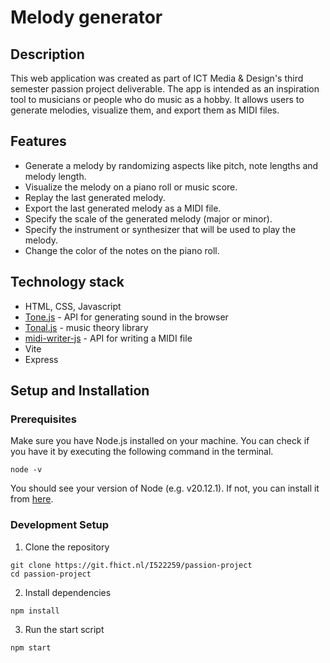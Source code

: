 # Melody generator

## Description
This web application was created as part of ICT Media & Design's third semester passion project deliverable. The app is intended as an inspiration tool to musicians or people who do music as a hobby. It allows users to generate melodies, visualize them, and export them as MIDI files.

## Features
- Generate a melody by randomizing aspects like pitch, note lengths and melody length.
- Visualize the melody on a piano roll or music score.
- Replay the last generated melody.
- Export the last generated melody as a MIDI file.
- Specify the scale of the generated melody (major or minor).
- Specify the instrument or synthesizer that will be used to play the melody.
- Change the color of the notes on the piano roll.

## Technology stack
- HTML, CSS, Javascript
- [Tone.js](https://tonejs.github.io/) - API for generating sound in the browser
- [Tonal.js](https://github.com/tonaljs/tonal?tab=readme-ov-file) - music theory library
- [midi-writer-js](https://www.npmjs.com/package/midi-writer-js) - API for writing a MIDI file
- Vite
- Express

## Setup and Installation
### Prerequisites
Make sure you have Node.js installed on your machine. You can check if you have it by executing the following command in the terminal.
```
node -v
```
You should see your version of Node (e.g. v20.12.1). If not, you can install it from [here](https://nodejs.org/en).

### Development Setup
1. Clone the repository
```
git clone https://git.fhict.nl/I522259/passion-project
cd passion-project
```
2. Install dependencies
```
npm install
```
3. Run the start script
```
npm start
```